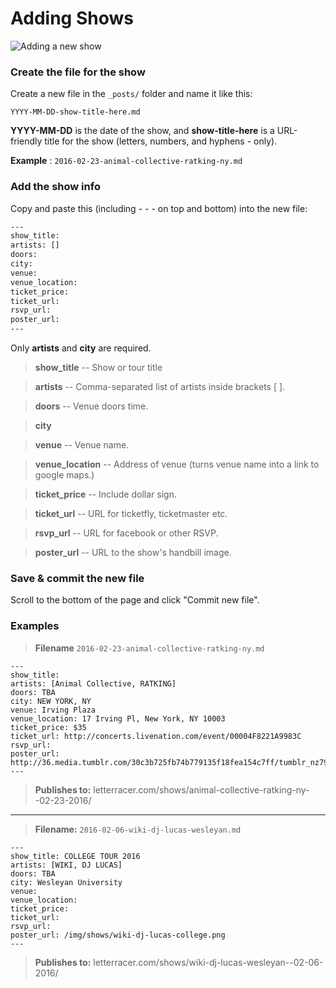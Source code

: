 # Adding Shows
![Adding a new show](http://letterracer.github.io/img/reference/new-show.gif)
### Create the file for the show
Create a new file in the `_posts/` folder and name it like this:

`YYYY-MM-DD-show-title-here.md`

__YYYY-MM-DD__ is the date of the show, and __show-title-here__ is a URL-friendly title for the show (letters, numbers, and hyphens - only).

__Example__ :
`2016-02-23-animal-collective-ratking-ny.md`


### Add the show info
Copy and paste this (including - - - on top and bottom) into the new file:

```html
---
show_title: 
artists: []
doors: 
city: 
venue: 
venue_location: 
ticket_price: 
ticket_url: 
rsvp_url: 
poster_url: 
---
```

Only __artists__ and __city__ are required.

> __show_title__ -- Show or tour title

> __artists__ -- Comma-separated list of artists inside brackets [ ].

> __doors__ -- Venue doors time.

> __city__

> __venue__ -- Venue name.

> __venue_location__ -- Address of venue (turns venue name into a link to google maps.)

> __ticket_price__ -- Include dollar sign.

> __ticket_url__ -- URL for ticketfly, ticketmaster etc.

> __rsvp_url__ -- URL for facebook or other RSVP.

> __poster_url__ -- URL to the show's handbill image.

### Save & commit the new file
Scroll to the bottom of the page and click "Commit new file".

### Examples

>__Filename__
`2016-02-23-animal-collective-ratking-ny.md`
```
---
show_title: 
artists: [Animal Collective, RATKING]
doors: TBA
city: NEW YORK, NY
venue: Irving Plaza
venue_location: 17 Irving Pl, New York, NY 10003
ticket_price: $35
ticket_url: http://concerts.livenation.com/event/00004F8221A9983C
rsvp_url:
poster_url: http://36.media.tumblr.com/30c3b725fb74b779135f18fea154c7ff/tumblr_nz79tpmmS91r7b78bo1_500.png
---
```
>__Publishes to:__
letterracer.com/shows/animal-collective-ratking-ny--02-23-2016/

------------

>__Filename:__
`2016-02-06-wiki-dj-lucas-wesleyan.md`
```
---
show_title: COLLEGE TOUR 2016
artists: [WIKI, DJ LUCAS]
doors: TBA
city: Wesleyan University
venue:
venue_location:
ticket_price:
ticket_url:
rsvp_url:
poster_url: /img/shows/wiki-dj-lucas-college.png
---
```
>__Publishes to:__
letterracer.com/shows/wiki-dj-lucas-wesleyan--02-06-2016/
